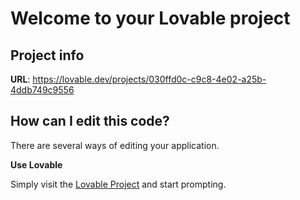 # Welcome to your Lovable project

## Project info

**URL**: https://lovable.dev/projects/030ffd0c-c9c8-4e02-a25b-4ddb749c9556

## How can I edit this code?

There are several ways of editing your application.

**Use Lovable**

Simply visit the [Lovable Project](https://lovable.dev/projects/030ffd0c-c9c8-4e02-a25b-4ddb749c9556) and start prompting.




